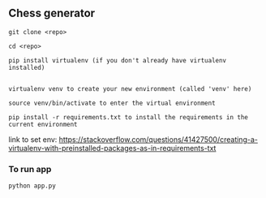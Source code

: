 ## Chess generator

```
git clone <repo>

cd <repo>

pip install virtualenv (if you don't already have virtualenv installed)


virtualenv venv to create your new environment (called 'venv' here)

source venv/bin/activate to enter the virtual environment

pip install -r requirements.txt to install the requirements in the current environment
```

link to set env:
<https://stackoverflow.com/questions/41427500/creating-a-virtualenv-with-preinstalled-packages-as-in-requirements-txt>

### To run app

```
python app.py
```

